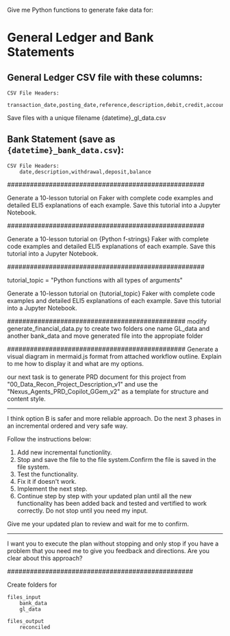 

Give me Python functions to generate fake data for:

# General Ledger and Bank Statements

## General Ledger CSV file with these columns: 

    CSV File Headers:
        transaction_date,posting_date,reference,description,debit,credit,account_code,account_name

Save files with a unique filename {datetime}_gl_data.csv

## Bank Statement (save as `{datetime}_bank_data.csv`):

    CSV File Headers:
        date,description,withdrawal,deposit,balance


####################################################

Generate a 10-lesson tutorial on Faker with complete code examples and detailed ELI5 explanations of each example.  Save this tutorial into a Jupyter Notebook.  

####################################################

Generate a 10-lesson tutorial on {Python f-strings} Faker with complete code examples and detailed ELI5 explanations of each example.  Save this tutorial into a Jupyter Notebook.  

####################################################

tutorial_topic = "Python functions with all types of arguments"

Generate a 10-lesson tutorial on {tutorial_topic} Faker with complete code examples and detailed ELI5 explanations of each example.  Save this tutorial into a Jupyter Notebook.  

###############################################
modify generate_financial_data.py to create two folders one name GL_data and another bank_data and move generated file into the appropiate folder

###############################################
Generate a visual diagram in mermaid.js format from attached workflow outline. Explain to me how to display it and what are my options.

 our next task is to generate PRD document for this project from "00_Data_Recon_Project_Description_v1" and use the "Nexus_Agents_PRD_Copilot_GGem_v2" as a template for structure and content style.

 ******************************************************
 I think option B is safer and more reliable approach. Do the next 3 phases in an incremental ordered and very safe way. 
 
 Follow the instructions below:

 1. Add new incremental functionlity.
 2. Stop and save the file to the file system.Confirm the file is saved in the file system.
 3. Test the functionality.
 4. Fix it if doesn't work.
 5. Implement the next step.
 6. Continue step by step with your updated plan until all the new functionality has been added back and tested and vertified to work correctly. Do not stop until you need my input.

 Give me your updated plan to review and wait for me to confirm.  

 ***************************************
 I want you to execute the plan without stopping and only stop if you have a problem that you need me to give you feedback and directions. Are you clear about this approach?


 #################################################


 Create folders for 

    files_input
        bank_data
        gl_data

    files_output
        reconciled

